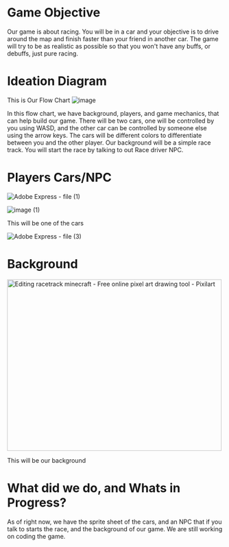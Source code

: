 <h1>Game Objective</h1>

Our game is about racing. You will be in a car and your objective is to drive around the map and finish faster than your friend in another car. The game will try to be as realistic as possible so that you won't have any buffs, or debuffs, just pure racing. 

<h1>Ideation Diagram</h1>

This is Our Flow Chart
![image](https://github.com/user-attachments/assets/0f605565-1557-4b77-8d99-f98e10de1802)


In this flow chart, we have background, players, and game mechanics, that can help build our game. There will be two cars, one will be controlled by you using WASD, and the other car can be controlled by someone else using the arrow keys. The cars will be different colors to differentiate between you and the other player. Our background will be a simple race track. You will start the race by talking to out Race driver NPC.

<h1>Players Cars/NPC</h1>

![Adobe Express - file (1)](https://github.com/user-attachments/assets/dfc378cc-7616-42a3-8724-d39396ed101f)

![image (1)](https://github.com/user-attachments/assets/aac5229f-c598-4d71-a5d6-29f3a031a3ff)

This will be one of the cars

![Adobe Express - file (3)](https://github.com/user-attachments/assets/79b8ff58-9311-446b-9be7-620cb13cbdc0)

<h1>Background</h1>

<img src="https://art.pixilart.com/6e83f4431d6c68c.gif" alt="Editing racetrack minecraft - Free online pixel art drawing tool - Pixilart" width="500" height="400">


This will be our background

<h1>What did we do, and Whats in Progress?</h1>

As of right now, we have the sprite sheet of the cars, and an NPC that if you talk to starts the race, and the background of our game. We are still working on coding the game.
